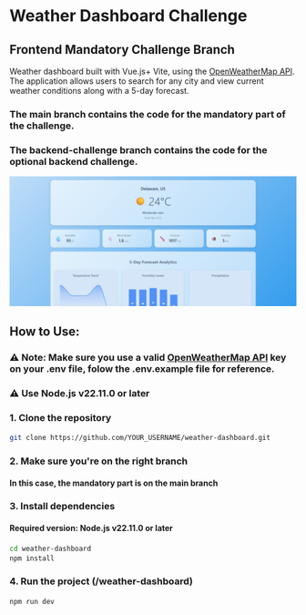 # Weather Dashboard Challenge
## Frontend Mandatory Challenge Branch

Weather dashboard built with Vue.js+ Vite, using the [OpenWeatherMap API](https://openweathermap.org/api). The application allows users to search for any city and view current weather conditions along with a 5-day forecast.

### The main branch contains the code for the mandatory part of the challenge.
### The backend-challenge branch contains the code for the optional backend challenge.

![Preview Screenshot](./weather-dashboard/src/assets/preview.png)

## How to Use:
### ⚠️ Note: Make sure you use a valid [OpenWeatherMap API](https://openweathermap.org/api) key on your .env file, folow the .env.example file for reference. 
### ⚠️ Use Node.js v22.11.0 or later 

### 1. Clone the repository

```bash
git clone https://github.com/YOUR_USERNAME/weather-dashboard.git
```
### 2. Make sure you're on the right branch
#### In this case, the mandatory part is on the main branch

### 3. Install dependencies
#### Required version: Node.js v22.11.0 or later

```bash
cd weather-dashboard
npm install
```

### 4. Run the project (/weather-dashboard)

```bash
npm run dev
```
